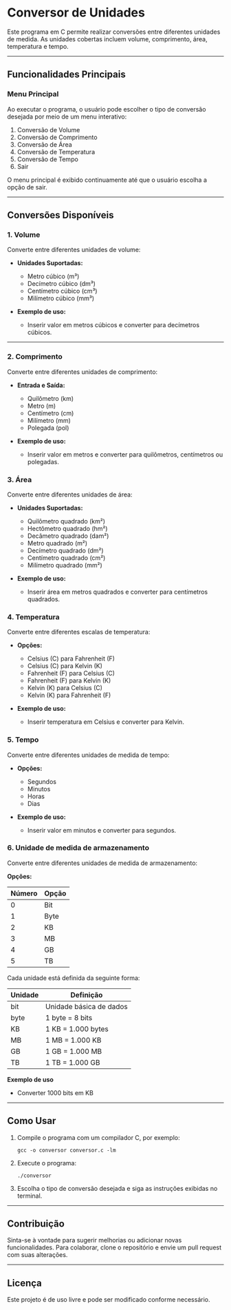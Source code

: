 # Conversor de Unidades

Este programa em C permite realizar conversões entre diferentes unidades de medida. As unidades cobertas incluem volume, comprimento, área, temperatura e tempo.

---

## Funcionalidades Principais

### Menu Principal
Ao executar o programa, o usuário pode escolher o tipo de conversão desejada por meio de um menu interativo:

1. Conversão de Volume
2. Conversão de Comprimento
3. Conversão de Área
4. Conversão de Temperatura
5. Conversão de Tempo
11. Sair

O menu principal é exibido continuamente até que o usuário escolha a opção de sair.

---

## Conversões Disponíveis

### 1. Volume
Converte entre diferentes unidades de volume:

- **Unidades Suportadas:**
  - Metro cúbico (m³)
  - Decímetro cúbico (dm³)
  - Centímetro cúbico (cm³)
  - Milímetro cúbico (mm³)

- **Exemplo de uso:**
  - Inserir valor em metros cúbicos e converter para decímetros cúbicos.

---
### 2. Comprimento
Converte entre diferentes unidades de comprimento:

- **Entrada e Saída:**
  - Quilômetro (km)
  - Metro (m)
  - Centímetro (cm)
  - Milímetro (mm)
  - Polegada (pol)

- **Exemplo de uso:**
  - Inserir valor em metros e converter para quilômetros, centímetros ou polegadas.

### 3. Área
Converte entre diferentes unidades de área:

- **Unidades Suportadas:**
  - Quilômetro quadrado (km²)
  - Hectômetro quadrado (hm²)
  - Decâmetro quadrado (dam²)
  - Metro quadrado (m²)
  - Decímetro quadrado (dm²)
  - Centímetro quadrado (cm²)
  - Milímetro quadrado (mm²)

- **Exemplo de uso:**
  - Inserir área em metros quadrados e converter para centímetros quadrados.

### 4. Temperatura
Converte entre diferentes escalas de temperatura:

- **Opções:**
  - Celsius (C) para Fahrenheit (F)
  - Celsius (C) para Kelvin (K)
  - Fahrenheit (F) para Celsius (C)
  - Fahrenheit (F) para Kelvin (K)
  - Kelvin (K) para Celsius (C)
  - Kelvin (K) para Fahrenheit (F)

- **Exemplo de uso:**
  - Inserir temperatura em Celsius e converter para Kelvin.

### 5. Tempo
Converte entre diferentes unidades de medida de tempo:

- **Opções:**
  - Segundos
  - Minutos
  - Horas
  - Dias


- **Exemplo de uso:**
  - Inserir valor em minutos e converter para segundos.

### 6. Unidade de medida de armazenamento
Converte entre diferentes unidades de medida de armazenamento:

**Opções:**

| Número | Opção |
|--------|-------|
| 0      | Bit   |
| 1      | Byte  |
| 2      | KB    |
| 3      | MB    |
| 4      | GB    |
| 5      | TB    |

Cada unidade está definida da seguinte forma:

| Unidade | Definição           |
|---------|---------------------|
| bit     | Unidade básica de dados |
| byte    | 1 byte = 8 bits     |
| KB      | 1 KB = 1.000 bytes  |
| MB      | 1 MB = 1.000 KB     |
| GB      | 1 GB = 1.000 MB     |
| TB      | 1 TB = 1.000 GB               |

**Exemplo de uso**
  - Converter 1000 bits em KB

---

## Como Usar
1. Compile o programa com um compilador C, por exemplo:
   ```
   gcc -o conversor conversor.c -lm
   ```
2. Execute o programa:
   ```
   ./conversor
   ```
3. Escolha o tipo de conversão desejada e siga as instruções exibidas no terminal.

---

## Contribuição
Sinta-se à vontade para sugerir melhorias ou adicionar novas funcionalidades. Para colaborar, clone o repositório e envie um pull request com suas alterações.

---

## Licença
Este projeto é de uso livre e pode ser modificado conforme necessário.

